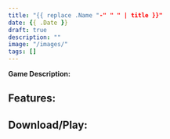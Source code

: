 ```yaml
---
title: "{{ replace .Name "-" " " | title }}"
date: {{ .Date }}
draft: true
description: ""
image: "/images/"
tags: []
---
```


**Game Description:** 

**Features:**
- 

**Download/Play:**
- 
